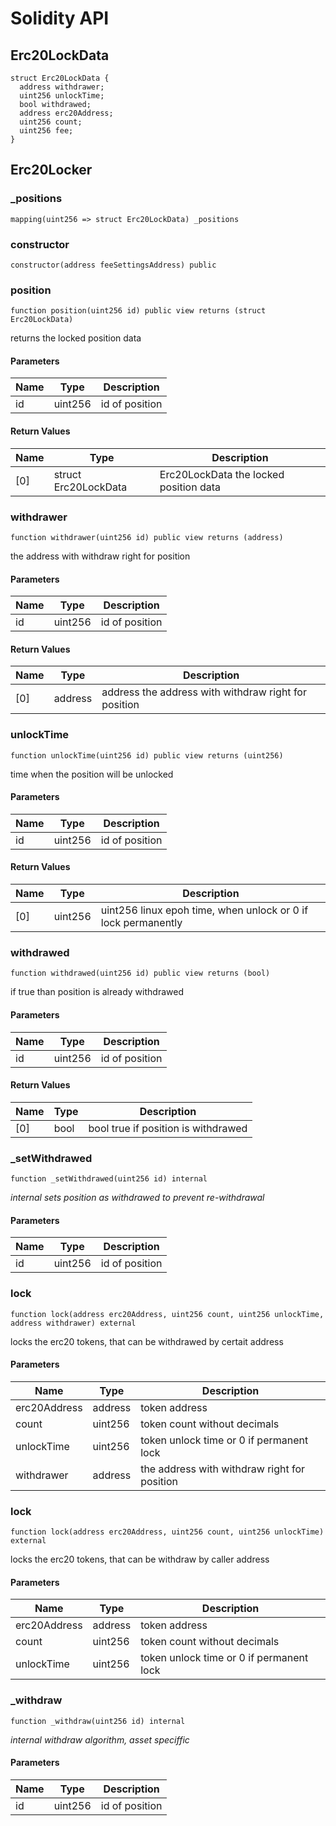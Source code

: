 # Solidity API

## Erc20LockData

```solidity
struct Erc20LockData {
  address withdrawer;
  uint256 unlockTime;
  bool withdrawed;
  address erc20Address;
  uint256 count;
  uint256 fee;
}
```

## Erc20Locker

### _positions

```solidity
mapping(uint256 => struct Erc20LockData) _positions
```

### constructor

```solidity
constructor(address feeSettingsAddress) public
```

### position

```solidity
function position(uint256 id) public view returns (struct Erc20LockData)
```

returns the locked position data

#### Parameters

| Name | Type | Description |
| ---- | ---- | ----------- |
| id | uint256 | id of position |

#### Return Values

| Name | Type | Description |
| ---- | ---- | ----------- |
| [0] | struct Erc20LockData | Erc20LockData the locked position data |

### withdrawer

```solidity
function withdrawer(uint256 id) public view returns (address)
```

the address with withdraw right for position

#### Parameters

| Name | Type | Description |
| ---- | ---- | ----------- |
| id | uint256 | id of position |

#### Return Values

| Name | Type | Description |
| ---- | ---- | ----------- |
| [0] | address | address the address with withdraw right for position |

### unlockTime

```solidity
function unlockTime(uint256 id) public view returns (uint256)
```

time when the position will be unlocked

#### Parameters

| Name | Type | Description |
| ---- | ---- | ----------- |
| id | uint256 | id of position |

#### Return Values

| Name | Type | Description |
| ---- | ---- | ----------- |
| [0] | uint256 | uint256 linux epoh time, when unlock or 0 if lock permanently |

### withdrawed

```solidity
function withdrawed(uint256 id) public view returns (bool)
```

if true than position is already withdrawed

#### Parameters

| Name | Type | Description |
| ---- | ---- | ----------- |
| id | uint256 | id of position |

#### Return Values

| Name | Type | Description |
| ---- | ---- | ----------- |
| [0] | bool | bool true if position is withdrawed |

### _setWithdrawed

```solidity
function _setWithdrawed(uint256 id) internal
```

_internal sets position as withdrawed to prevent re-withdrawal_

#### Parameters

| Name | Type | Description |
| ---- | ---- | ----------- |
| id | uint256 | id of position |

### lock

```solidity
function lock(address erc20Address, uint256 count, uint256 unlockTime, address withdrawer) external
```

locks the erc20 tokens, that can be withdrawed by certait address

#### Parameters

| Name | Type | Description |
| ---- | ---- | ----------- |
| erc20Address | address | token address |
| count | uint256 | token count without decimals |
| unlockTime | uint256 | token unlock time or 0 if permanent lock |
| withdrawer | address | the address with withdraw right for position |

### lock

```solidity
function lock(address erc20Address, uint256 count, uint256 unlockTime) external
```

locks the erc20 tokens, that can be withdraw by caller address

#### Parameters

| Name | Type | Description |
| ---- | ---- | ----------- |
| erc20Address | address | token address |
| count | uint256 | token count without decimals |
| unlockTime | uint256 | token unlock time or 0 if permanent lock |

### _withdraw

```solidity
function _withdraw(uint256 id) internal
```

_internal withdraw algorithm, asset speciffic_

#### Parameters

| Name | Type | Description |
| ---- | ---- | ----------- |
| id | uint256 | id of position |

